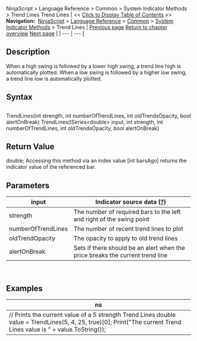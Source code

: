 ﻿
NinjaScript \> Language Reference \> Common \> System Indicator Methods \> Trend Lines
Trend Lines
| \<\< [Click to Display Table of Contents](trend-lines.md) \>\> **Navigation:**     [NinjaScript](ninjascript-1.md) \> [Language Reference](language_reference_wip-1.md) \> [Common](common-1.md) \> [System Indicator Methods](indicators-1.md) \> Trend Lines | [Previous page](time_series_forecast_tsf-1.md) [Return to chapter overview](indicators-1.md) [Next page](true_strength_index_tsi-1.md) |
| --- | --- |
## Description
When a high swing is followed by a lower high swing, a trend line high is automatically plotted. When a low swing is followed by a higher low swing, a trend line low is automatically plotted.
 
## Syntax
## 
TrendLines(int strength, int numberOfTrendLines, int oldTrendsOpacity, bool alertOnBreak)
TrendLines(ISeries\<double\> input, int strength, int numberOfTrendLines, int oldTrendsOpacity, bool alertOnBreak)
 
## Return Value
double; Accessing this method via an index value \[int barsAgo] returns the indicator value of the referenced bar.
 
## Parameters
| input | Indicator source data ([?](valid_input_data_for_indicator-1.md)) |
| --- | --- |
| strength | The number of required bars to the left and right of the swing point |
| numberOfTrendLines | The number of recent trend lines to plot |
| oldTrendOpacity | The opacity to apply to old trend lines |
| alertOnBreak | Sets if there should be an alert when the price breaks the current trend line |

 
## 
## Examples
| ns |
| --- |
| // Prints the current value of a 5 strength Trend Lines double value \= TrendLines(5, 4, 25, true)\[0]; Print("The current Trend Lines value is " \+ value.ToString()); |
